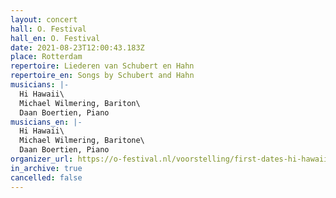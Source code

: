 ```yaml
---
layout: concert
hall: O. Festival
hall_en: O. Festival
date: 2021-08-23T12:00:43.183Z
place: Rotterdam
repertoire: Liederen van Schubert en Hahn
repertoire_en: Songs by Schubert and Hahn
musicians: |-
  Hi Hawaii\
  Michael Wilmering, Bariton\
  Daan Boertien, Piano
musicians_en: |-
  Hi Hawaii\
  Michael Wilmering, Baritone\
  Daan Boertien, Piano
organizer_url: https://o-festival.nl/voorstelling/first-dates-hi-hawaii-x-michael-wilmering/
in_archive: true
cancelled: false
---
```

